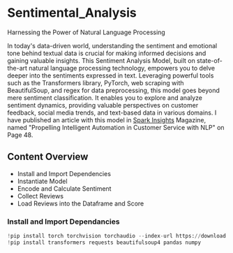 # Sentimental_Analysis

Harnessing the Power of Natural Language Processing

In today's data-driven world, understanding the sentiment and emotional tone behind textual data is crucial for making informed decisions and gaining valuable insights. This Sentiment Analysis Model, built on state-of-the-art natural language processing technology, empowers you to delve deeper into the sentiments expressed in text. Leveraging powerful tools such as the Transformers library, PyTorch, web scraping with BeautifulSoup, and regex for data preprocessing, this model goes beyond mere sentiment classification. It enables you to explore and analyze sentiment dynamics, providing valuable perspectives on customer feedback, social media trends, and text-based data in various domains. I have published an article with this model in [Spark Insights](https://eesoc.lk/magazine) Magazine, named "Propelling Intelligent Automation in Customer Service with NLP" on Page 48. 

## Content Overview
- Install and Import Dependencies
- Instantiate Model
- Encode and Calculate Sentiment
- Collect Reviews
- Load Reviews into the Dataframe and Score

### Install and Import Dependancies

```python
!pip install torch torchvision torchaudio --index-url https://download.pytorch.org/whl/cu117
!pip install transformers requests beautifulsoup4 pandas numpy
```
